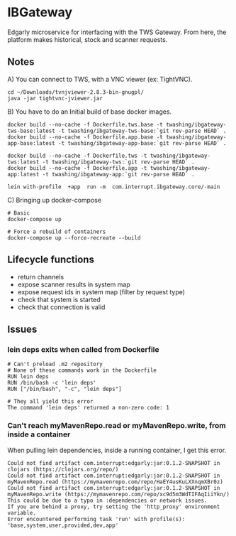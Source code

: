 # IBGateway

Edgarly microservice for interfacing with the TWS Gateway. From here, the platform makes historical, stock and scanner requests.


## Notes

A) You can connect to TWS, with a VNC viewer (ex: TightVNC).

```
cd ~/Downloads/tvnjviewer-2.8.3-bin-gnugpl/
java -jar tightvnc-jviewer.jar
```

B) You have to do an Initial build of base docker images.
```
docker build --no-cache -f Dockerfile.tws.base -t twashing/ibgateway-tws-base:latest -t twashing/ibgateway-tws-base:`git rev-parse HEAD` .
docker build --no-cache -f Dockerfile.app.base -t twashing/ibgateway-app-base:latest -t twashing/ibgateway-app-base:`git rev-parse HEAD` .

docker build --no-cache -f Dockerfile.tws -t twashing/ibgateway-tws:latest -t twashing/ibgateway-tws:`git rev-parse HEAD` .
docker build --no-cache -f Dockerfile.app -t twashing/ibgateway-app:latest -t twashing/ibgateway-app:`git rev-parse HEAD` .

lein with-profile  +app  run -m  com.interrupt.ibgateway.core/-main
```

C) Bringing up docker-compose 
```
# Basic
docker-compose up 

# Force a rebuild of containers
docker-compose up --force-recreate --build
```

## Lifecycle functions

- return channels
- expose scanner results in system map
- expose request ids in system map (filter by request type)
- check that system is started
- check that connection is valid

## Issues

### lein deps exits when called from Dockerfile
```
# Can't preload .m2 repository
# None of these commands work in the Dockerfile
RUN lein deps
RUN /bin/bash -c 'lein deps'
RUN ["/bin/bash", "-c", "lein deps"]

# They all yield this error
The command 'lein deps' returned a non-zero code: 1
```
### Can't reach myMavenRepo.read or myMavenRepo.write, from inside a container

When pulling lein dependencies, inside a running container, I get this error.
```
Could not find artifact com.interrupt:edgarly:jar:0.1.2-SNAPSHOT in clojars (https://clojars.org/repo/)
Could not find artifact com.interrupt:edgarly:jar:0.1.2-SNAPSHOT in myMavenRepo.read (https://mymavenrepo.com/repo/HaEY4usKuLXXnqmXBr0z)
Could not find artifact com.interrupt:edgarly:jar:0.1.2-SNAPSHOT in myMavenRepo.write (https://mymavenrepo.com/repo/xc9d5m3WdTIFAqIiiYkn/)
This could be due to a typo in :dependencies or network issues.
If you are behind a proxy, try setting the 'http_proxy' environment variable.
Error encountered performing task 'run' with profile(s): 'base,system,user,provided,dev,app'
```
